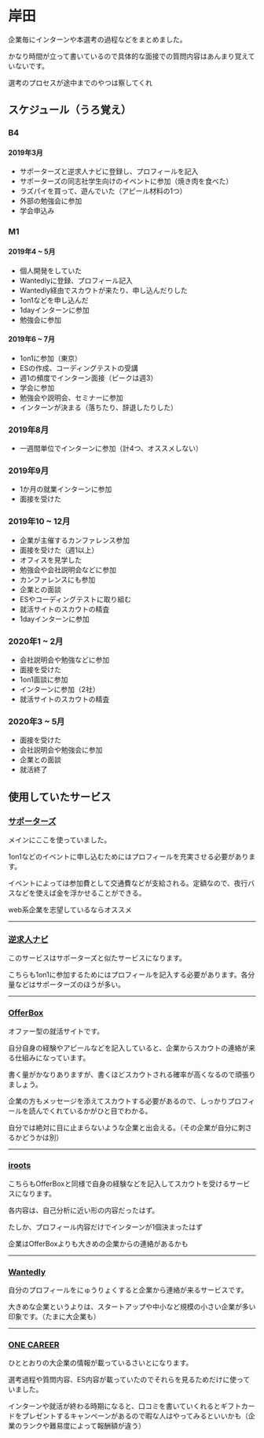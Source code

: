 # 岸田

企業毎にインターンや本選考の過程などをまとめました。

かなり時間が立って書いているので具体的な面接での質問内容はあんまり覚えていないです。

選考のプロセスが途中までのやつは察してくれ

## スケジュール（うろ覚え）

### B4

#### 2019年3月

* サポーターズと逆求人ナビに登録し、プロフィールを記入
* サポーターズの同志社学生向けのイベントに参加（焼き肉を食べた）
* ラズパイを買って、遊んでいた（アピール材料の1つ）
* 外部の勉強会に参加
* 学会申込み

### M1

#### 2019年4 ~ 5月

* 個人開発をしていた
* Wantedlyに登録、プロフィール記入
* Wantedly経由でスカウトが来たり、申し込んだりした
* 1on1などを申し込んだ
* 1dayインターンに参加
* 勉強会に参加

#### 2019年6 ~ 7月

* 1on1に参加（東京）
* ESの作成、コーディングテストの受講
* 週1の頻度でインターン面接（ピークは週3）
* 学会に参加
* 勉強会や説明会、セミナーに参加
* インターンが決まる（落ちたり、辞退したりした）

### 2019年8月

* 一週間単位でインターンに参加（計4つ、オススメしない）

### 2019年9月

* 1か月の就業インターンに参加
* 面接を受けた

### 2019年10 ~ 12月

* 企業が主催するカンファレンス参加
* 面接を受けた（週1以上）
* オフィスを見学した
* 勉強会や会社説明会などに参加
* カンファレンスにも参加
* 企業との面談
* ESやコーディングテストに取り組む
* 就活サイトのスカウトの精査
* 1dayインターンに参加

### 2020年1 ~ 2月

* 会社説明会や勉強などに参加
* 面接を受けた
* 1on1面談に参加
* インターンに参加（2社）
* 就活サイトのスカウトの精査

### 2020年3 ~ 5月

* 面接を受けた
* 会社説明会や勉強会に参加
* 企業との面談
* 就活終了

## 使用していたサービス

### [サポーターズ](https://talent.supporterz.jp/events/)

メインにここを使っていました。

1on1などのイベントに申し込むためにはプロフィールを充実させる必要があります。

イベントによっては参加費として交通費などが支給される。定額なので、夜行バスなどを使えば金を浮かせることができる。

web系企業を志望しているならオススメ
****

### [逆求人ナビ](https://www.studenthunting.com/)

このサービスはサポーターズと似たサービスになります。

こちらも1on1に参加するためにはプロフィールを記入する必要があります。各分量などはサポーターズのほうが多い。
****

### [OfferBox](https://offerbox.jp)

オファー型の就活サイトです。

自分自身の経験やアピールなどを記入していると、企業からスカウトの連絡が来る仕組みになっています。

書く量がかなりありますが、書くほどスカウトされる確率が高くなるので頑張りましょう。

企業の方もメッセージを添えてスカウトする必要があるので、しっかりプロフィールを読んでくれているかがひと目でわかる。

自分では絶対に目に止まらないような企業と出会える。（その企業が自分に刺さるかどうかは別）
***

### [iroots](https://iroots.jp/)

こちらもOfferBoxと同様で自身の経験などを記入してスカウトを受けるサービスになります。

各内容は、自己分析に近い形の内容だったはず。

たしか、プロフィール内容だけでインターンが1個決まったはず

企業はOfferBoxよりも大きめの企業からの連絡があるかも
****

### [Wantedly](https://www.wantedly.com)

自分のプロフィールをにゅうりょくすると企業から連絡が来るサービスです。

大きめな企業というよりは、スタートアップや中小など規模の小さい企業が多い印象です。（たまに大企業も）
****

### [ONE CAREER](https://www.onecareer.jp/)

ひととおりの大企業の情報が載っているさいとになります。

選考過程や質問内容、ES内容が載っていたのでそれらを見るためだけに使っていました。

インターンや就活が終わる時期になると、口コミを書いていくれるとギフトカードをプレゼントするキャンペーンがあるので暇な人はやってみるといいかも（企業のランクや難易度によって報酬額が違う）
